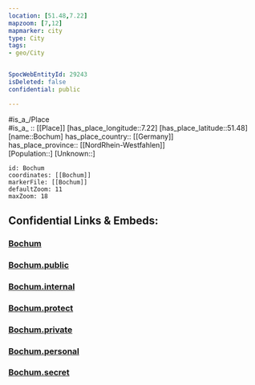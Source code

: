 ```yaml
---
location: [51.48,7.22] 
mapzoom: [7,12] 
mapmarker: city 
type: City
tags:
- geo/City


SpocWebEntityId: 29243
isDeleted: false
confidential: public

---
```

#is_a_/Place  
#is_a_ :: [[Place]] 
[has_place_longitude::7.22] 
[has_place_latitude::51.48] 
[name::Bochum] 
has_place_country:: [[Germany]]  
has_place_province:: [[NordRhein-Westfahlen]]  
[Population::] 
[Unknown::] 


```leaflet
id: Bochum
coordinates: [[Bochum]] 
markerFile: [[Bochum]] 
defaultZoom: 11 
maxZoom: 18
```


## Confidential Links & Embeds: 

### [Bochum](/_Standards/Earth/Continent/Europe/Europe~Central/Germany/Germany~West/Nordrhein-Westfalen/counties~NW/Bochum.md) 

### [Bochum.public](/_public/Earth/Continent/Europe/Europe~Central/Germany/Germany~West/Nordrhein-Westfalen/counties~NW/Bochum.public.md) 

### [Bochum.internal](/_internal/Earth/Continent/Europe/Europe~Central/Germany/Germany~West/Nordrhein-Westfalen/counties~NW/Bochum.internal.md) 

### [Bochum.protect](/_protect/Earth/Continent/Europe/Europe~Central/Germany/Germany~West/Nordrhein-Westfalen/counties~NW/Bochum.protect.md) 

### [Bochum.private](/_private/Earth/Continent/Europe/Europe~Central/Germany/Germany~West/Nordrhein-Westfalen/counties~NW/Bochum.private.md) 

### [Bochum.personal](/_personal/Earth/Continent/Europe/Europe~Central/Germany/Germany~West/Nordrhein-Westfalen/counties~NW/Bochum.personal.md) 

### [Bochum.secret](/_secret/Earth/Continent/Europe/Europe~Central/Germany/Germany~West/Nordrhein-Westfalen/counties~NW/Bochum.secret.md)


